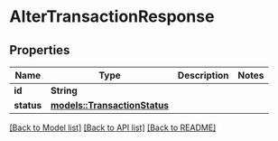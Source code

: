 # AlterTransactionResponse

## Properties

Name | Type | Description | Notes
------------ | ------------- | ------------- | -------------
**id** | **String** |  | 
**status** | [**models::TransactionStatus**](TransactionStatus.md) |  | 

[[Back to Model list]](../README.md#documentation-for-models) [[Back to API list]](../README.md#documentation-for-api-endpoints) [[Back to README]](../README.md)


